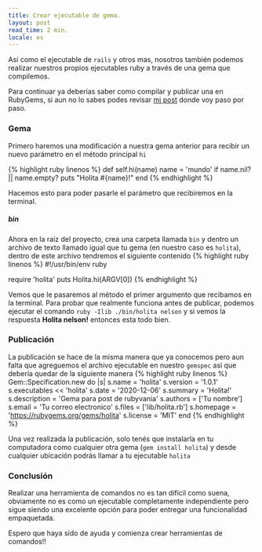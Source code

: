 ```yaml
---
title: Crear ejecutable de gema.
layout: post
read_time: 2 min.
locale: es
---
```

Así como el ejecutable de `rails` y otros mas, nosotros también podemos realizar nuestros propios ejecutables ruby a través de una gema que compilemos.

Para continuar ya deberías saber como compilar y publicar una en RubyGems, si aun no lo sabes podes revisar [mi post](/2020/06/12/gem) donde voy paso por paso.

### Gema

Primero haremos una modificación a nuestra gema anterior para recibir un nuevo parámetro en el método principal `hi`

{% highlight ruby linenos %}
def self.hi(name)
  name = 'mundo' if name.nil? || name.empty?
  puts "Holita #{name}!"
end
{% endhighlight %}

Hacemos esto para poder pasarle el parámetro que recibiremos en la terminal.

##### bin

Ahora en la raíz del proyecto, crea una carpeta llamada `bin` y dentro un archivo de texto llamado igual que tu gema (en nuestro caso es `holita`), dentro de este archivo tendremos el siguiente contenido
{% highlight ruby linenos %}
#!/usr/bin/env ruby

require 'holita'
puts Holita.hi(ARGV[0])
{% endhighlight %}

Vemos que le pasaremos al método el primer argumento que recibamos en la terminal. Para probar que realmente funciona antes de publicar, podemos ejecutar el comando `ruby -Ilib ./bin/holita nelson` y si vemos la respuesta **Holita nelson!** entonces esta todo bien.

### Publicación

La publicación se hace de la misma manera que ya conocemos pero aun falta que agreguemos el archivo ejecutable en nuestro `gemspec` así que debería quedar de la siguiente manera
{% highlight ruby linenos %}
Gem::Specification.new do |s|
  s.name        = 'holita'
  s.version     = '1.0.1'
  s.executables << 'holita'
  s.date        = '2020-12-06'
  s.summary     = 'Holita!'
  s.description = 'Gema para post de rubyvania'
  s.authors     = ['Tu nombre']
  s.email       = 'Tu correo electronico'
  s.files       = ['lib/holita.rb']
  s.homepage    = 'https://rubygems.org/gems/holita'
  s.license = 'MIT'
end
{% endhighlight %}

Una vez realizada la publicación, solo tenés que instalarla en tu computadora como cualquier otra gema (`gem install holita`) y desde cualquier ubicación podrás llamar a tu ejecutable `holita`

### Conclusión

Realizar una herramienta de comandos no es tan difícil como suena, obviamente no es como un ejecutable completamente independiente pero sigue siendo una excelente opción para poder entregar una funcionalidad empaquetada.

Espero que haya sido de ayuda y comienza crear herramientas de comandos!!
